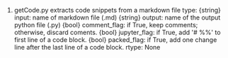 1. getCode.py extracts code snippets from a markdown file
   type: 
       {string} input: name of markdown file (.md)
       {string} output: name of the output python file (.py)
       {bool} comment_flag: if True, keep comments; otherwise, discard coments. 
       {bool} jupyter_flag: if True, add '# %%' to first line of a code block. 
       {bool} packed_flag: if True, add one change line after the last line of a code block.
   rtype: None

